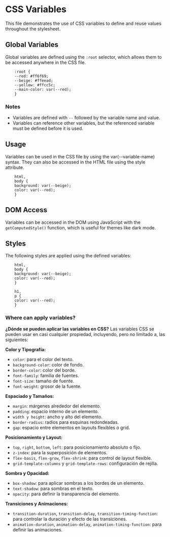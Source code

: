 # CSS Variables

This file demonstrates the use of CSS variables to define and reuse values throughout the stylesheet.

## Global Variables

Global variables are defined using the `:root` selector, which allows them to be accessed anywhere in the CSS file.

        :root {
        --red: #ff6f69;
        --beige: #ffeead;
        --yellow: #ffcc5c;
        --main-color: var(--red);
        }

### Notes

- Variables are defined with `--` followed by the variable name and value.
- Variables can reference other variables, but the referenced variable must be defined before it is used.

## Usage

Variables can be used in the CSS file by using the var(--variable-name) syntax. They can also be accessed in the HTML file using the style attribute.

        html,
        body {
        background: var(--beige);
        color: var(--red);
        }

## DOM Access

Variables can be accessed in the DOM using JavaScript with the `getComputedStyle()` function, which is useful for themes like dark mode.

## Styles

The following styles are applied using the defined variables:

        html,
        body {
        background: var(--beige);
        color: var(--red);
        }

        h1,
        p {
        color: var(--red);
        }

### Where can apply variables?

**¿Dónde se pueden aplicar las variables en CSS?**
Las variables CSS se pueden usar en casi cualquier propiedad, incluyendo, pero no limitado a, las siguientes:

**Color y Tipografía:**

- `color`: para el color del texto.
- `background-color`: color de fondo.
- `border-color`: color del borde.
- `font-family`: familia de fuentes.
- `font-size`: tamaño de fuente.
- `font-weight`: grosor de la fuente.

**Espaciado y Tamaños:**

- `margin`: márgenes alrededor del elemento.
- `padding`: espacio interno de un elemento.
- `width y height`: ancho y alto del elemento.
- `border-radius`: radios para esquinas redondeadas.
- `gap`: espacio entre elementos en layouts flexibles o grid.

**Posicionamiento y Layout:**

- `top`, `right`, `bottom`, `left`: para posicionamiento absoluto o fijo.
- `z-index`: para la superposición de elementos.
- `flex-basis`, `flex-grow`, `flex-shrink`: para control de layout flexible.
- `grid-template-columns` y `grid-template-rows`: configuración de rejilla.

**Sombra y Opacidad:**

- `box-shadow`: para aplicar sombras a los bordes de un elemento.
- `text-shadow`: para sombras en el texto.
- `opacity`: para definir la transparencia del elemento.

**Transiciones y Animaciones:**

- `transition-duration`, `transition-delay`, `transition-timing-function`: para controlar la duración y efecto de las transiciones.
- `animation-duration`, `animation-delay`, `animation-timing-function`: para definir las animaciones.
